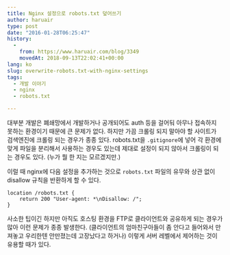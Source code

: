 ```yaml
---
title: Nginx 설정으로 robots.txt 덮어쓰기
author: haruair
type: post
date: "2016-01-28T06:25:47"
history:
  - 
    from: https://www.haruair.com/blog/3349
    movedAt: 2018-09-13T22:02:41+00:00
lang: ko
slug: overwrite-robots.txt-with-nginx-settings
tags:
  - 개발 이야기
  - nginx
  - robots.txt

---
```

대부분 개발은 폐쇄망에서 개발하거나 공개되어도 auth 등을 걸어둬 아무나 접속하지 못하는 환경이기 때문에 큰 문제가 없다. 하지만 가끔 크롤링 되지 말아야 할 사이트가 검색엔진에 크롤링 되는 경우가 종종 있다. robots.txt을 `.gitignore`에 넣어 각 환경에 맞게 파일을 분리해서 사용하는 경우도 있는데 제대로 설정이 되지 않아서 크롤링이 되는 경우도 있다. (누가 뭘 한 지는 모르겠지만.)

이럴 때 nginx에 다음 설정을 추가하는 것으로 `robots.txt` 파일의 유무와 상관 없이 disallow 규칙을 반환하게 할 수 있다.

    location /robots.txt {
        return 200 "User-agent: *\nDisallow: /";
    }
    

사소한 팁이긴 하지만 아직도 호스팅 환경을 FTP로 클라이언트와 공유하게 되는 경우가 많아 이런 문제가 종종 발생한다. (클라이언트의 엄마친구아들이 좀 안다고 들어와서 만져놓고 우리한텐 안만졌는데 고장났다고 하거나) 이렇게 서버 레벨에서 제어하는 것이 유용할 때가 있다.